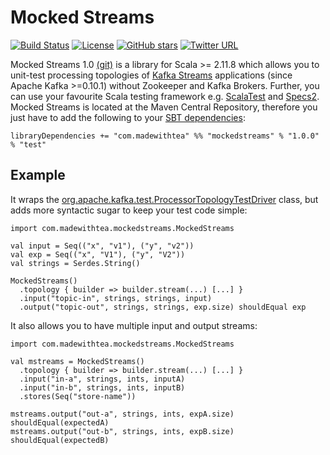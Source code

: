 # Mocked Streams 

[![Build Status](https://travis-ci.org/jpzk/mockedstreams.svg?branch=master)](https://travis-ci.org/jpzk/mockedstreams) [![License](http://img.shields.io/:license-Apache%202-grey.svg)](http://www.apache.org/licenses/LICENSE-2.0.txt)
[![GitHub stars](https://img.shields.io/github/stars/jpzk/mockedstreams.svg?style=flat)](https://github.com/jpzk/mockedstreams/stargazers)
[![Twitter URL](https://img.shields.io/twitter/url/http/shields.io.svg?style=social)](https://www.madewithtea.com/pages/mocked-streams.html)

Mocked Streams 1.0 [(git)](https://github.com/jpzk/mockedstreams) is a library for Scala >= 2.11.8 which allows you to unit-test processing topologies of [Kafka Streams](https://kafka.apache.org/documentation#streams) applications (since Apache Kafka >=0.10.1) without Zookeeper and Kafka Brokers. Further, you can use your favourite Scala testing framework e.g. [ScalaTest](http://www.scalatest.org/) and [Specs2](https://etorreborre.github.io/specs2/). Mocked Streams is located at the Maven Central Repository, therefore you just have to add the following to your [SBT dependencies](http://www.scala-sbt.org/0.13/docs/Library-Dependencies.html):

    libraryDependencies += "com.madewithtea" %% "mockedstreams" % "1.0.0" % "test"

## Example

It wraps the [org.apache.kafka.test.ProcessorTopologyTestDriver](https://github.com/apache/kafka/blob/trunk/streams/src/test/java/org/apache/kafka/test/ProcessorTopologyTestDriver.java) class, but adds more syntactic sugar to keep your test code simple:

    import com.madewithtea.mockedstreams.MockedStreams

    val input = Seq(("x", "v1"), ("y", "v2"))
    val exp = Seq(("x", "V1"), ("y", "V2"))
    val strings = Serdes.String()

    MockedStreams()
      .topology { builder => builder.stream(...) [...] }
      .input("topic-in", strings, strings, input)
      .output("topic-out", strings, strings, exp.size) shouldEqual exp

It also allows you to have multiple input and output streams:

    import com.madewithtea.mockedstreams.MockedStreams

    val mstreams = MockedStreams()
      .topology { builder => builder.stream(...) [...] }
      .input("in-a", strings, ints, inputA)
      .input("in-b", strings, ints, inputB)
      .stores(Seq("store-name"))

    mstreams.output("out-a", strings, ints, expA.size) shouldEqual(expectedA)
    mstreams.output("out-b", strings, ints, expB.size) shouldEqual(expectedB)
 
